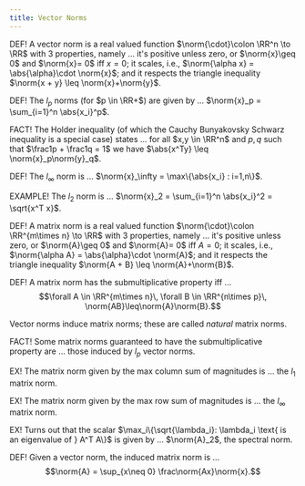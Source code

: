 ```yaml
---
title: Vector Norms
---
```


DEF! A vector norm is a real valued function $\norm{\cdot}\colon \RR^n \to \RR$ with $3$ properties, namely ... it's positive unless zero, or $\norm{x}\geq 0$ and $\norm{x}= 0$ iff $x=0$; it scales, i.e., $\norm{\alpha x} = \abs{\alpha}\cdot \norm{x}$; and it respects the triangle inequality $\norm{x + y} \leq \norm{x}+\norm{y}$.

DEF! The $l_p$ norms (for $p \in \RR+$) are given by ... $\norm{x}_p = \sum_{i=1}^n \abs{x_i}^p$.

FACT! The Holder inequality (of which the Cauchy Bunyakovsky Schwarz inequality is a special case) states ... for all $x,y \in \RR^n$ and $p,q$ such that $\frac1p + \frac1q = 1$ we have $\abs{x^Ty} \leq \norm{x}_p\norm{y}_q$.

DEF! The $l_\infty$ norm is ... $\norm{x}_\infty = \max\{\abs{x_i} : i=1,n\}$.

EXAMPLE! The $l_2$ norm is ... $\norm{x}_2 = \sum_{i=1}^n \abs{x_i}^2 = \sqrt{x^T x}$.

DEF! A matrix norm is a real valued function $\norm{\cdot}\colon \RR^{m\times n} \to \RR$ with $3$ properties, namely ... it's positive unless zero, or $\norm{A}\geq 0$ and $\norm{A}= 0$ iff $A=0$; it scales, i.e., $\norm{\alpha A} = \abs{\alpha}\cdot \norm{A}$; and it respects the triangle inequality $\norm{A + B} \leq \norm{A}+\norm{B}$.

DEF! A matrix norm has the submultiplicative property iff ... $$\forall A \in \RR^{m\times n}\, \forall B \in \RR^{n\times p}\, \norm{AB}\leq\norm{A}\norm{B}.$$

Vector norms induce matrix norms; these are called *natural* matrix norms.

FACT! Some matrix norms guaranteed to have the submultiplicative property are ... those
induced by $l_p$ vector norms.

EX! The matrix norm given by the max column sum of magnitudes is ... the $l_1$ matrix norm.

EX! The matrix norm given by the max row sum of magnitudes is ... the $l_\infty$ matrix norm.

EX! Turns out that the scalar $\max_i\{\sqrt{\lambda_i}: \lambda_i \text{ is an eigenvalue of } A^T A\}$ is given by ... $\norm{A}_2$, the spectral norm.

DEF! Given a vector norm, the induced matrix norm is ... $$\norm{A} = \sup_{x\neq 0} \frac\norm{Ax}\norm{x}.$$
